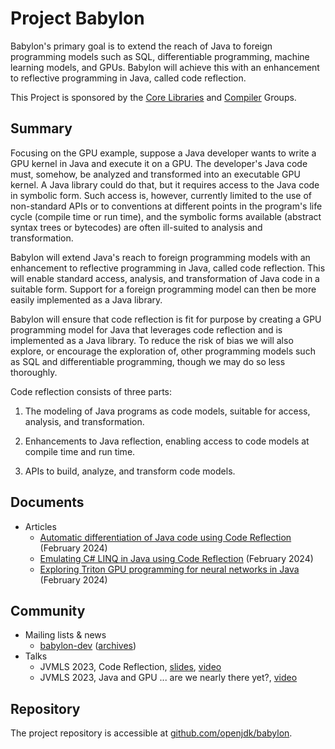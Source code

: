 
# Project Babylon

Babylon's primary goal is to extend the reach of Java to foreign
programming models such as SQL, differentiable programming, machine
learning models, and GPUs. Babylon will achieve this with an enhancement
to reflective programming in Java, called code reflection.

This Project is sponsored by the [Core Libraries](/groups/core-libs) and
[Compiler](/groups/compiler) Groups.

## Summary

Focusing on the GPU example, suppose a Java developer wants to write a
GPU kernel in Java and execute it on a GPU. The developer's Java code
must, somehow, be analyzed and transformed into an executable GPU
kernel. A Java library could do that, but it requires access to the Java
code in symbolic form. Such access is, however, currently limited to the
use of non-standard APIs or to conventions at different points in the
program's life cycle (compile time or run time), and the symbolic forms
available (abstract syntax trees or bytecodes) are often ill-suited to
analysis and transformation.

Babylon will extend Java's reach to foreign programming models with an
enhancement to reflective programming in Java, called code reflection.
This will enable standard access, analysis, and transformation of Java
code in a suitable form. Support for a foreign programming model can
then be more easily implemented as a Java library.

Babylon will ensure that code reflection is fit for purpose by creating
a GPU programming model for Java that leverages code reflection and is
implemented as a Java library. To reduce the risk of bias we will also
explore, or encourage the exploration of, other programming models such
as SQL and differentiable programming, though we may do so less
thoroughly.

Code reflection consists of three parts:

  1.  The modeling of Java programs as code models, suitable for access,
      analysis, and transformation.

  2.  Enhancements to Java reflection, enabling access to code models at
      compile time and run time.

  3.  APIs to build, analyze, and transform code models.

## Documents

  - Articles
    - [Automatic differentiation of Java code using Code Reflection](articles/auto-diff) (February 2024)
    - [Emulating C# LINQ in Java using Code Reflection](articles/linq) (February 2024)
    - [Exploring Triton GPU programming for neural networks in Java](articles/triton)  (February 2024)
    
## Community

  - Mailing lists & news
    - [babylon-dev](https://mail.openjdk.org/mailman/listinfo/babylon-dev)
      ([archives](https://mail.openjdk.org/pipermail/babylon-dev/))
  - Talks
    - JVMLS 2023, Code Reflection,
      [slides](https://cr.openjdk.org/~psandoz/conferences/2023-JVMLS/Code-Reflection-JVMLS-23-08-07.pdf),
      [video](https://youtu.be/xbk9_6XA_IY)
    - JVMLS 2023, Java and GPU ... are we nearly there yet?,
      [video](https://youtu.be/lbKBu3lTftc)

## Repository

The project repository is accessible at
[github.com/openjdk/babylon](https://github.com/openjdk/babylon).
